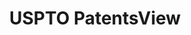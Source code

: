 ---
layout: default
bigquery: https://console.cloud.google.com/bigquery?p=patents-public-data&d=patentsview&page=dataset
citation: Attribution should be given to PatentsView for use, distribution, or derivative
  works.
code: https://github.com/CSSIP-AIR/PatentsView-Code-Snippets/
contributors: USPTO
cost: None
description: 'PatentsView includes US patent data including raw data (summaries, applications,
  pregrant applications), disambugations of inventors and assignees, and inventor
  gender estimates.  Also foreign priority data, # of figures and sheets, and government
  interest statements.'
documentation: https://patentsview.org/query/builder-faqs
last_edit: 04/11/2022, 10:31:00
location: https://patentsview.org/
maintained_by: USPTO
record_creation_timestamp: 12/2/2020 17:20:46
schema_fields:
- disamb_assignee_id_20191008
- dependent
- citation_id
- rawinventor_id
- disamb_inventor_id_20170808
- doc_type
- level_one
- disamb_inventor_id_20191008
- level_three
- country
- name_first
- deceased
- application_id
- uuid
- variety
- lname
- state_fips
- longitude
- disamb_assignee_id_20191231
- field_id
- county
- disamb_inventor_id_20200929
- role
- date
- sequence
- subclass_id
- doctype
- inventor_id
- disamb_assignee_id_20200331
- title
- assignee_id
- disamb_inventor_id_20170307
- rule_47
- disamb_inventor_id_20201229
- fname
- num_claims
- text
- city
- _102_date
- num_figures
- disamb_inventor_id_20190312
- disamb_inventor_id_20180528
- f371_date
- latin_name
- designation
- gi_statement
- male_flag
- rawlocation_id
- kind
- lapse_of_patent
- county_fips
- latitude
- disclaimer_date
- level_two
- ipc_class
- disamb_assignee_id_20200929
- disamb_inventor_id_20200630
- num_sheets
- classification_status
- contract_award_number
- status
- country_transformed
- location_id
- classification_value
- publication_number
- category
- applicant_type
- disamb_inventor_id_20181127
- subgroup_id
- subgroup
- state
- subcategory_id
- symbol_position
- type
- patent_id
- organization
- number
- rel_id
- _371_date
- disamb_inventor_id_20171003
- disamb_assignee_id_20181127
- organization_id
- action_date
- group
- name
- classification_level
- f102_date
- mainclass_id
- name_last
- subclass
- id
- latlong
- section
- classification_data_source
- exemplary
- term_grant
- disamb_assignee_id_20190312
- series_code
- male
- term_extension
- disamb_inventor_id_20200331
- length
- field_title
- main_group
- withdrawn
- disamb_assignee_id_20200630
- ipc_version_indicator
- relkind
- term_disclaimer
- lawyer_id
- disamb_assignee_id_20190820
- group_id
- disamb_inventor_id_20191231
- subsection_id
- category_id
- num
- attribution_status
- abstract
- rawassignee_id
- filename
- reldocno
- sector_title
- disamb_inventor_id_20190820
- disamb_inventor_id_20171226
- section_id
shortname: patentsview
tags:
- disambiguation
- United States
- gender
terms_of_use: Creative Commons Attribution 4.0 International License.
timeframe: 1963-1999
title: USPTO PatentsView
uuid: cf1780b1-e265-4e49-8d1d-83b9cfe0fd9a
---
